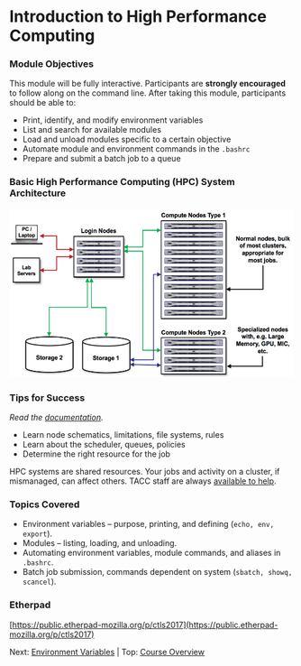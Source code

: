 # Introduction to High Performance Computing

### Module Objectives

This module will be fully interactive. Participants are **strongly encouraged** to follow along on the command line. After taking this module, participants should be able to:

 * Print, identify, and modify environment variables
 * List and search for available modules
 * Load and unload modules specific to a certain objective
 * Automate module and environment commands in the `.bashrc`
 * Prepare and submit a batch job to a queue



### Basic High Performance Computing (HPC) System Architecture

<center><img src="../../resources/hpc_schematic.png" style="height:300px;"></center>


### Tips for Success

*Read the [documentation](https://portal.tacc.utexas.edu/user-guides).*

 * Learn node schematics, limitations, file systems, rules
 * Learn about the scheduler, queues, policies
 * Determine the right resource for the job

HPC systems are shared resources. Your jobs and activity on a cluster, if mismanaged, can affect others. TACC staff are always [available to help](https://portal.tacc.utexas.edu/tacc-consulting).


### Topics Covered

 * Environment variables – purpose, printing, and defining (`echo, env, export`).
 * Modules – listing, loading, and unloading.
 * Automating environment variables, module commands, and aliases in `.bashrc`.
 * Batch job submission, commands dependent on system (`sbatch, showq, scancel`).

### Etherpad
[https://public.etherpad-mozilla.org/p/ctls2017](https://public.etherpad-mozilla.org/p/ctls2017)


Next: [Environment Variables](intro_to_hpc_02.md) | Top: [Course Overview](../../index.md)


